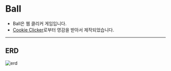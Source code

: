 # Ball

- Ball은 웹 클리커 게임입니다.
- [Cookie Clicker](https://cookieclicker.com/)로부터 영감을 받아서 제작되었습니다.

---
## ERD
![erd](https://github.com/user-attachments/assets/9ae3c571-a260-4af1-bec8-136a9e9e3878)
